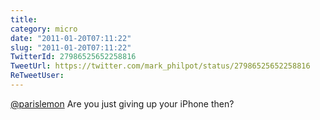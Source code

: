 ```yaml
---
title: 
category: micro
date: "2011-01-20T07:11:22"
slug: "2011-01-20T07:11:22"
TwitterId: 27986525652258816
TweetUrl: https://twitter.com/mark_philpot/status/27986525652258816
ReTweetUser: 
---
```


[@parislemon](https://twitter.com/parislemon) Are you just giving up your iPhone then?